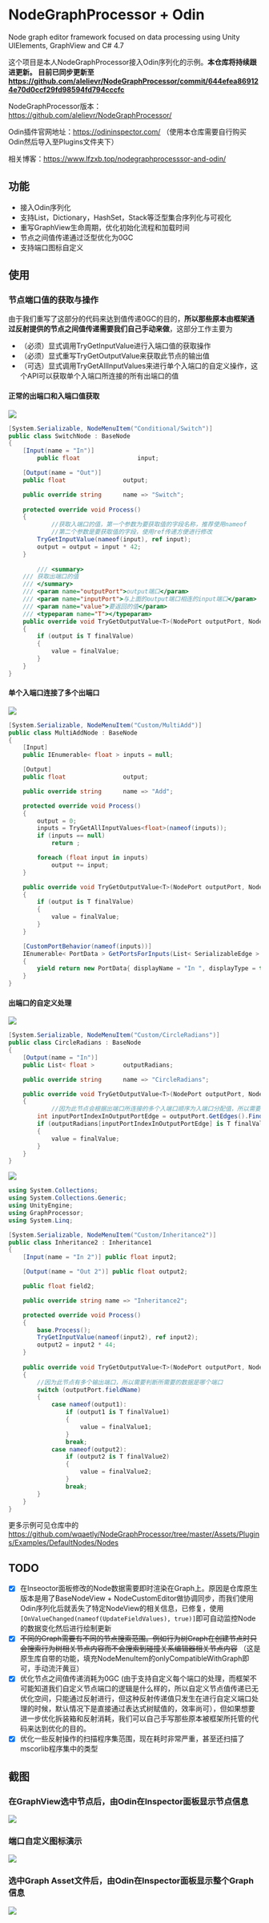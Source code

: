 # NodeGraphProcessor + Odin

Node graph editor framework focused on data processing using Unity UIElements, GraphView and C# 4.7

这个项目是本人NodeGraphProcessor接入Odin序列化的示例。**本仓库将持续跟进更新。 目前已同步更新至 https://github.com/alelievr/NodeGraphProcessor/commit/644efea869124e70d0ccf29fd98594fd794cccfc**

NodeGraphProcessor版本：https://github.com/alelievr/NodeGraphProcessor/

Odin插件官网地址：https://odininspector.com/ （使用本仓库需要自行购买Odin然后导入至Plugins文件夹下）

相关博客：https://www.lfzxb.top/nodegraphprocesssor-and-odin/

## 功能

 - 接入Odin序列化
 - 支持List，Dictionary，HashSet，Stack等泛型集合序列化与可视化
 - 重写GraphView生命周期，优化初始化流程和加载时间
 - 节点之间值传递通过泛型优化为0GC
 - 支持端口图标自定义

## 使用

### 节点端口值的获取与操作

由于我们重写了这部分的代码来达到值传递0GC的目的，**所以那些原本由框架通过反射提供的节点之间值传递需要我们自己手动来做**，这部分工作主要为

- （必须）显式调用TryGetInputValue进行入端口值的获取操作
- （必须）显式重写TryGetOutputValue来获取此节点的输出值
- （可选）显式调用TryGetAllInputValues来进行单个入端口的自定义操作，这个API可以获取单个入端口所连接的所有出端口的值

#### 正常的出端口和入端口值获取

![](./Pngs/QQ截图20210605143434.png)

```csharp
[System.Serializable, NodeMenuItem("Conditional/Switch")]
public class SwitchNode : BaseNode
{
	[Input(name = "In")]
    	public float                input;

	[Output(name = "Out")]
	public float				output;

	public override string		name => "Switch";
	
	protected override void Process()
	{
        	//获取入端口的值，第一个参数为要获取值的字段名称，推荐使用nameof
        	//第二个参数是要获取值的字段，使用ref传递方便进行修改
		TryGetInputValue(nameof(input), ref input);
		output = output = input * 42;
	}
	
    	/// <summary>
	/// 获取出端口的值
	/// </summary>
	/// <param name="outputPort">output端口</param>
	/// <param name="inputPort">与上面的output端口相连的input端口</param>
	/// <param name="value">要返回的值</param>
	/// <typeparam name="T"></typeparam>
	public override void TryGetOutputValue<T>(NodePort outputPort, NodePort inputPort, ref T value)
	{
		if (output is T finalValue)
		{
			value = finalValue;
		}
	}
}
```

#### 单个入端口连接了多个出端口

![](./Pngs/QQ截图20210605143249.png)

```csharp
[System.Serializable, NodeMenuItem("Custom/MultiAdd")]
public class MultiAddNode : BaseNode
{
	[Input]
	public IEnumerable< float >	inputs = null;

	[Output]
	public float				output;

	public override string		name => "Add";

	protected override void Process()
	{
		output = 0;
		inputs = TryGetAllInputValues<float>(nameof(inputs));
		if (inputs == null)
			return ;

		foreach (float input in inputs)
			output += input;
	}

	public override void TryGetOutputValue<T>(NodePort outputPort, NodePort inputPort, ref T value)
	{
		if (output is T finalValue)
		{
			value = finalValue;
		}
	}

	[CustomPortBehavior(nameof(inputs))]
	IEnumerable< PortData > GetPortsForInputs(List< SerializableEdge > edges)
	{
		yield return new PortData{ displayName = "In ", displayType = typeof(float), acceptMultipleEdges = true};
	}
}

```

#### 出端口的自定义处理

![](./Pngs/QQ截图20210605143645.png)

```csharp
[System.Serializable, NodeMenuItem("Custom/CircleRadians")]
public class CircleRadians : BaseNode
{
	[Output(name = "In")]
	public List< float >		outputRadians;

	public override string		name => "CircleRadians";

	public override void TryGetOutputValue<T>(NodePort outputPort, NodePort inputPort, ref T value)
	{
        	//因为此节点会根据出端口所连接的多个入端口顺序为入端口分配值，所以需要判断传进来的inputPort的Index
		int inputPortIndexInOutputPortEdge = outputPort.GetEdges().FindIndex(edge => edge.inputPort == inputPort);
		if (outputRadians[inputPortIndexInOutputPortEdge] is T finalValue)
		{
			value = finalValue;
		}
	}
}
```

![](./Pngs/QQ截图20210605143911.png)

```csharp
using System.Collections;
using System.Collections.Generic;
using UnityEngine;
using GraphProcessor;
using System.Linq;

[System.Serializable, NodeMenuItem("Custom/Inheritance2")]
public class Inheritance2 : Inheritance1
{
    [Input(name = "In 2")] public float input2;

    [Output(name = "Out 2")] public float output2;

    public float field2;

    public override string name => "Inheritance2";

    protected override void Process()
    {
        base.Process();
        TryGetInputValue(nameof(input2), ref input2);
        output2 = input2 * 44;
    }
	
    public override void TryGetOutputValue<T>(NodePort outputPort, NodePort inputPort, ref T value)
    {
        //因为此节点有多个输出端口，所以需要判断所需要的数据是哪个端口
        switch (outputPort.fieldName)
        {
            case nameof(output1):
                if (output1 is T finalValue1)
                {
                    value = finalValue1;
                }
                break;
            case nameof(output2):
                if (output2 is T finalValue2)
                {
                    value = finalValue2;
                }
                break;
        }
    }
}
```

更多示例可见仓库中的 https://github.com/wqaetly/NodeGraphProcessor/tree/master/Assets/Plugins/Examples/DefaultNodes/Nodes 

## TODO

 - [x] 在Inseoctor面板修改的Node数据需要即时渲染在Graph上。原因是仓库原生版本是用了BaseNodeView + NodeCustomEditor做协调同步，而我们使用Odin序列化后就丢失了特定NodeView的相关信息，已修复，使用`[OnValueChanged(nameof(UpdateFieldValues), true)]`即可自动监控Node的数据变化然后进行绘制更新
 - [x] ~~不同的Graph需要有不同的节点搜索范围。例如行为树Graph在创建节点时只会搜索行为树相关节点内容而不会搜索到碰撞关系编辑器相关节点内容~~ （这是原生库自带的功能，填充NodeMenuItem的onlyCompatibleWithGraph即可，手动流汗黄豆）
 - [x] 优化节点之间值传递消耗为0GC (由于支持自定义每个端口的处理，而框架不可能知道我们自定义节点端口的逻辑是什么样的，所以自定义节点值传递已无优化空间，只能通过反射进行，但这种反射传递值只发生在进行自定义端口处理的时候，默认情况下是直接通过表达式树赋值的，效率尚可），但如果想要进一步优化拆装箱和反射消耗，我们可以自己手写那些原本被框架所托管的代码来达到优化的目的。
 - [x] 优化一些反射操作的扫描程序集范围，现在耗时非常严重，甚至还扫描了mscorlib程序集中的类型

## 截图

### 在GraphView选中节点后，由Odin在Inspector面板显示节点信息

![](./Pngs/QQ截图20210404172629.png)

### 端口自定义图标演示

![](./Pngs/QQ截图20210611221735.png)

### 选中Graph Asset文件后，由Odin在Inspector面板显示整个Graph信息

![](./Pngs/QQ截图20210404172956.png)
